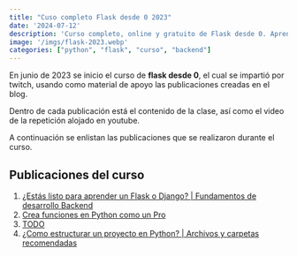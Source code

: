 ```yaml
---
title: "Cuso completo Flask desde 0 2023"
date: '2024-07-12'
description: 'Curso completo, online y gratuito de Flask desde 0. Aprende a crear aplicaciónes web con Flask desde cero con este curso de Flask en español.'
image: '/imgs/flask-2023.webp'
categories: ["python", "flask", "curso", "backend"]
---
```


En junio de 2023 se inicio el curso de **flask desde 0**, el cual se impartió por twitch, usando como material de apoyo las publicaciones creadas en el blog.

Dentro de cada publicación está el contenido de la clase, así como el video de la repetición alojado en youtube.

A continuación se enlistan las publicaciones que se realizaron durante el curso.

## Publicaciones del curso

1. [¿Estás listo para aprender un Flask o Django? | Fundamentos de desarrollo Backend](/posts/fundamentos-backend)
2. [Crea funciones en Python como un Pro](/posts/funciones-python)
3. [TODO](/posts/primera-app-flask)
4. [¿Como estructurar un proyecto en Python? | Archivos y carpetas recomendadas](/posts/estructura-python)
